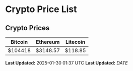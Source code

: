 # Crypto Price List

## Crypto Prices
| Bitcoin | Ethereum | Litecoin |
| ------- | -------- | -------- |
| $104418 | $3148.57 | $118.85 |
**Last Updated:** 2025-01-30 01:37 UTC
**Last Updated:** $DATE$
